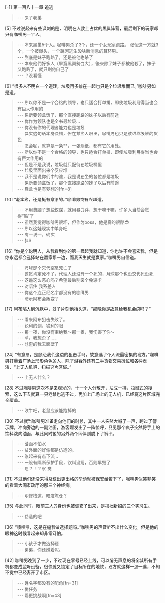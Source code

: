 
[-1] 第一百八十一章 追逃
>--- 来了老弟<br>

[5] 不过说起来有些讽刺的是，明明在人数上占优的黒巢阵营，最后剩下的玩家却只有咖啡男一个人。
>--- 本来黑巢5个人。咖啡男杀了3个，还一个女玩家跑路。
张恒这一方就3个，一个被爆头，一个跳河逃生没啥新消息的耳环男。<br>
>--- 到底是妹子跑路了，还是被他也杀了<br>
>--- 本來他們好多人（畢竟黑巢勢力大），後來除了妹子都被他殺了，妹子又跑路了，就只剩他自己了<br>
>--- ？没看懂<br>

[6] “很多人不明白一个道理，垃圾再多加在一起也只是个垃圾堆而已。”咖啡男如是道。
>--- 所以你不是一个合格的领导，也只适合打单排，即使垃圾利用得当也会有巨大作用的<br>
>--- 果断要领盒饭了，那个直接跑路的妹子以后有前途<br>
>--- 你作为领队也是全书最垃圾…<br>
>--- 你没有你的代理者能力也是垃圾<br>
>--- 其实这句话本身没错，但在某些人眼里，咖啡男也只是该进垃圾堆的货色<br>
>--- 怎会呢，就算是一条**，一张厕纸，都有它的用处。<br>
>--- 所以你不是一个合格的领导，也只适合打单排，即使垃圾利用得当也会有巨大作用的<br>
>--- 但是不是我说，垃圾就只配待在垃圾桶里<br>
>--- 垃圾里面出来个反应堆<br>
>--- 我不是说你们中的谁，我是说在坐的各位都是垃圾<br>
>--- 果断要领盒饭了，那个直接跑路的妹子以后有前途<br>
>--- 鞋盒也是有梦想的[fn=8]<br>

[10] “老实说，还是挺有意思的。”咖啡男饶有兴趣道。
>--- 不用费脑子想些权谋，就用暴力莽，想干嘛干嘛，许多人当然会觉得“酷”了<br>
>--- 虽然我觉得咖啡男很坏，但作为boss，他是真的很酷😎<br>
>--- 所以这娃现实中单身吧<br>
>--- 有一说一，确实<br>
>--- 抖S<br>

[16] “你是个聪明人，从我看到你的第一眼起我就知道，你也许不会喜欢我，但是你永远都会选择站在赢家那一边，而我天生就是赢家。”咖啡男自信道。
>--- 月球那个交代窒息死亡了<br>
>--- 这货肯定死不了，代理人还没有一个死的，月球那个也没交代死没死<br>
>--- 这逼这么恶心吗？希望最后别来个免惩卡<br>
>--- 对唔住 我系差人<br>
>--- 你这个连正经名字都没有的咖啡男<br>
>--- 暗示阿布会叛变？<br>

[17] 阿布陷入到沉默中，过了片刻他抬头道，“那晚你是故意给我机会的吗？”
>--- 看来阿布狙击失败了。<br>
>--- 锐利的剑，锐利的眼<br>
>--- 那一夜，你没有拒绝我～那一夜，我伤害了你～<br>
>--- 草，我想歪了……<br>
>--- 想歪的我去面壁了<br>

[24] “有意思，是顾忌我们这边的狙击手吗，故意选了个人流最密集的地方。”咖啡男打量着广场上形形色色的人，除了游客外还有二手货物交易摊位和各种表演，“上无人机吧，扫描这片区域。”
>--- 上无人什么？<br>

[28] 不过咖啡男这次不是来观光的，十一个人分散开，站成一排，拉网式的搜索，这么下去就算一只老鼠也逃不过，再加上广场上的无人机，已经将这片区域完全覆盖。
>--- 吹牛吧，老鼠应该能跑掉的<br>

[30] 不过就当咖啡男准备走向他们的时候，其中一人突然大喊了一声，跨过了警示牌，冲向旁边的一副油画，游客爆发出了一阵惊呼，只见那个疯子突然将手上的饮料泼向油画，与此同时他的另外两个同伴则脱下了裤子。
>--- 油画不怕水<br>
>--- 放外面的好像都是仿造的。<br>
>--- 说起来有点下流...<br>
>--- 一般有隔断保护手段，饮料没用，否则早毁了<br>
>--- 恩？！？察 觉<br>

[31] 不过他们还没来得及做出更出格的举动就被保安给按下了，咖啡男似笑非笑的看着大闹市政厅的那三个神经病。
>--- 明修栈道，暗度陈仓？<br>

[35] 与此同时，眼前三人的身份也被调查了出来，是报社新招的三个实习生。
>--- 伪造的吧<br>

[36] “啧啧啧，这是在逼我做选择题吗。”咖啡男的声音听不出什么变化，但是他的眼神这时候看起来却非常可怕。
>--- 小孩子才做选择题<br>
>--- 弟弟，你还嫩着呢。<br>

[42] 咖啡男晚到了一步，不过现在零号已经上线，可以悄无声息的将全城所有手机都变成监听设备，很快就又锁定了目标所在的地铁，双方就这样一追一逃，不知不觉中已经离开了市区。
>--- 连名字都没有的配角[fn=31]<br>
>--- 做任务<br>
>--- 爆更挑战啊[fn=43]<br>
